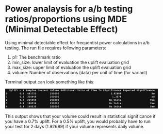 # Power analaysis for a/b testing ratios/proportions using MDE (Minimal Detectable Effect) 
Using minimal detectable effect for frequentist power calculations in a/b testing. The run file requires following parameters:

1. p1: The benchmark ratio 
2. min_size: lower limit of evaluation the uplift evaluation grid
3. max_size: upper limit of evaluation the uplift evaluation grid
4. volume: Number of observations (data) per unit of time (for variant)


Terminal output can look something like this: 

![output](output.png)

This output shows that your volume could result in statistical significance if you have a 0.7% uplift. For a 0.5% uplift, you would probably have to run your test for 2 days (1.92689) if your volume represents daily volume. 